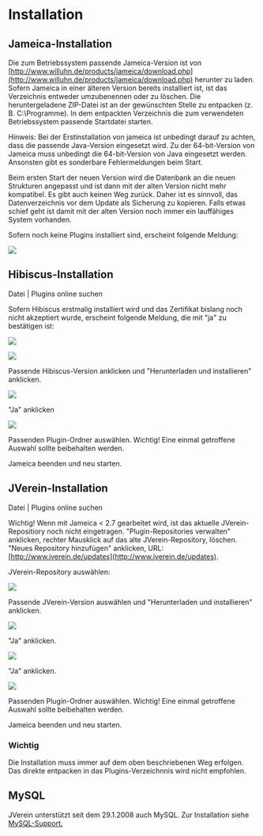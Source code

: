 # Installation

## Jameica-Installation

Die zum Betriebssystem passende Jameica-Version ist von [http://www.willuhn.de/products/jameica/download.php](http://www.willuhn.de/products/jameica/download.php) herunter zu laden. Sofern Jameica in einer älteren Version bereits installiert ist, ist das Verzeichnis entweder umzubenennen oder zu löschen. Die heruntergeladene ZIP-Datei ist an der gewünschten Stelle zu entpacken \(z. B. C:\Programme\). In dem entpackten Verzeichnis die zum verwendeten Betriebssystem passende Startdatei starten.

Hinweis: Bei der Erstinstallation von jameica ist unbedingt darauf zu achten, dass die passende Java-Version eingesetzt wird. Zu der 64-bit-Version von Jameica muss unbedingt die 64-bit-Version von Java eingesetzt werden. Ansonsten gibt es sonderbare Fehlermeldungen beim Start.

Beim ersten Start der neuen Version wird die Datenbank an die neuen Strukturen angepasst und ist dann mit der alten Version nicht mehr kompatibel. Es gibt auch keinen Weg zurück. Daher ist es sinnvoll, das Datenverzeichnis vor dem Update als Sicherung zu kopieren. Falls etwas schief geht ist damit mit der alten Version noch immer ein lauffähiges System vorhanden.

Sofern noch keine Plugins installiert sind, erscheint folgende Meldung:

![](/assets/Install1.png)

## Hibiscus-Installation

Datei \| Plugins online suchen

Sofern Hibiscus erstmalig installiert wird und das Zertifikat bislang noch nicht akzeptiert wurde, erscheint folgende Meldung, die mit "ja" zu bestätigen ist:

![](/assets/Install2.png)

![](/assets/Install3.png)

Passende Hibiscus-Version anklicken und "Herunterladen und installieren" anklicken.

![](/assets/Install4.png)

"Ja" anklicken

![](/assets/Install5.png)

Passenden Plugin-Ordner auswählen. Wichtig! Eine einmal getroffene Auswahl sollte beibehalten werden.

Jameica beenden und neu starten.

## JVerein-Installation

Datei \| Plugins online suchen

Wichtig! Wenn mit Jameica &lt; 2.7 gearbeitet wird, ist das aktuelle JVerein-Repositiory noch nicht eingetragen. "Plugin-Repositories verwalten" anklicken, rechter Mausklick auf das alte JVerein-Repository, löschen. "Neues Repository hinzufügen" anklicken, URL: [http://www.jverein.de/updates](http://www.jverein.de/updates).

JVerein-Repository auswählen:

![](/assets/Install6.png)

Passende JVerein-Version auswählen und "Herunterladen und installieren" anklicken.

![](/assets/Install7.png)

"Ja" anklicken.

![](/assets/Install8.png)

"Ja" anklicken.

![](/assets/Install9.png)

Passenden Plugin-Ordner auswählen. Wichtig! Eine einmal getroffene Auswahl sollte beibehalten werden.

Jameica beenden und neu starten.

### Wichtig

Die Installation muss immer auf dem oben beschriebenen Weg erfolgen. Das direkte entpacken in das Plugins-Verzeichnnis wird nicht empfohlen.

## MySQL

JVerein unterstützt seit dem 29.1.2008 auch MySQL. Zur Installation siehe [MySQL-Support.](/mysql-support.md)

